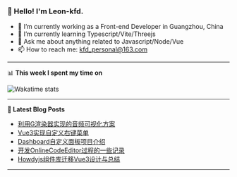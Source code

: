 ### 👋 Hello! I'm Leon-kfd.

- 🔭 I’m currently working as a Front-end Developer in Guangzhou, China
- 🌱 I’m currently learning Typescript/Vite/Threejs
- 💬 Ask me about anything related to Javascript/Node/Vue
- 📫 How to reach me: <a rel="me" href="mailto://kfd_personal@163.com">kfd_personal@163.com</a>

-------

📊 **This week I spent my time on**

![Wakatime stats](https://github-readme-stats-taupe-two.vercel.app/api/wakatime?username=leon_kfd&hide_title=true&hide_border=true&langs_count=5)

-------

**📝 Latest Blog Posts**

<!-- BLOG-POST-LIST:START -->
- [利用G渲染器实现的音频可视化方案](https://kongfandong.cn/blog/g-music-visualizer/)
- [Vue3实现自定义右键菜单](https://kongfandong.cn/blog/mouse-menu-introduction/)
- [Dashboard自定义面板项目介绍](https://kongfandong.cn/blog/design-of-dashboard/)
- [开发OnlineCodeEditor过程的一些记录](https://kongfandong.cn/blog/record-for-online-code-editor/)
- [Howdyjs组件库迁移Vue3设计与总结](https://kongfandong.cn/blog/design-of-howdy-next/)
<!-- BLOG-POST-LIST:END -->

-------
